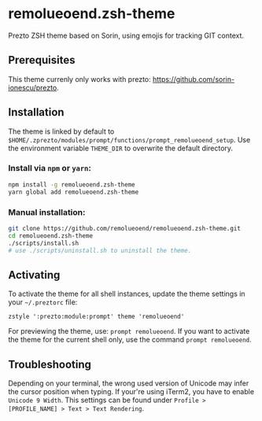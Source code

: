 # remolueoend.zsh-theme
Prezto ZSH theme based on Sorin, using emojis for tracking GIT context.

## Prerequisites
This theme currenly only works with prezto: https://github.com/sorin-ionescu/prezto.

## Installation

The theme is linked by default to `$HOME/.zprezto/modules/prompt/functions/prompt_remolueoend_setup`.
Use the environment variable `THEME_DIR` to overwrite the default directory.

### Install via `npm` or `yarn`:
```sh
npm install -g remolueoend.zsh-theme
yarn global add remolueoend.zsh-theme
```

### Manual installation:
```sh
git clone https://github.com/remolueoend/remolueoend.zsh-theme.git
cd remolueoend.zsh-theme
./scripts/install.sh
# use ./scripts/uninstall.sh to uninstall the theme.
```

## Activating
To activate the theme for all shell instances, update the theme settings in your `~/.preztorc` file:
```
zstyle ':prezto:module:prompt' theme 'remolueoend'
```

For previewing the theme, use: `prompt remolueoend`.
If you want to activate the theme for the current shell only, use the command `prompt remolueoend`.

## Troubleshooting
Depending on your terminal, the wrong used version of Unicode may infer the cursor position when typing. If your're using iTerm2, you have to enable `Unicode 9 Width`. This settings can be found under `Profile > [PROFILE_NAME] > Text > Text Rendering`.
